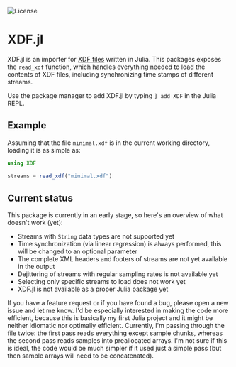 ![License](https://img.shields.io/github/license/cbrnr/XDF.jl)

XDF.jl
======
XDF.jl is an importer for [XDF files](https://github.com/sccn/xdf/wiki/Specifications) written in Julia. This packages exposes the `read_xdf` function, which handles everything needed to load the contents of XDF files, including synchronizing time stamps of different streams.

Use the package manager to add XDF.jl by typing `] add XDF` in the Julia REPL.

## Example
Assuming that the file `minimal.xdf` is in the current working directory, loading it is as simple as:
```julia
using XDF

streams = read_xdf("minimal.xdf")
```

## Current status
This package is currently in an early stage, so here's an overview of what doesn't work (yet):

- Streams with `String` data types are not supported yet
- Time synchronization (via linear regression) is always performed, this will be changed to an optional parameter
- The complete XML headers and footers of streams are not yet available in the output
- Dejittering of streams with regular sampling rates is not available yet
- Selecting only specific streams to load does not work yet
- XDF.jl is not available as a proper Julia package yet

If you have a feature request or if you have found a bug, please open a new issue and let me know. I'd be especially interested in making the code more efficient, because this is basically my first Julia project and it might be neither idiomatic nor optimally efficient. Currently, I'm passing through the file twice: the first pass reads everything except sample chunks, whereas the second pass reads samples into preallocated arrays. I'm not sure if this is ideal, the code would be much simpler if it used just a simple pass (but then sample arrays will need to be concatenated).
